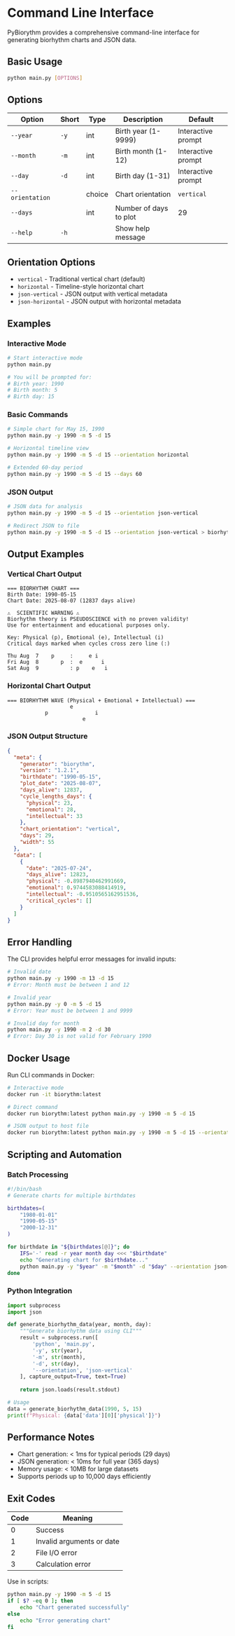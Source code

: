 # Command Line Interface

PyBiorythm provides a comprehensive command-line interface for generating biorhythm charts and JSON data.

## Basic Usage

```bash
python main.py [OPTIONS]
```

## Options

| Option | Short | Type | Description | Default |
|--------|-------|------|-------------|---------|
| `--year` | `-y` | int | Birth year (1-9999) | Interactive prompt |
| `--month` | `-m` | int | Birth month (1-12) | Interactive prompt |
| `--day` | `-d` | int | Birth day (1-31) | Interactive prompt |
| `--orientation` | | choice | Chart orientation | `vertical` |
| `--days` | | int | Number of days to plot | 29 |
| `--help` | `-h` | | Show help message | |

## Orientation Options

- `vertical` - Traditional vertical chart (default)
- `horizontal` - Timeline-style horizontal chart  
- `json-vertical` - JSON output with vertical metadata
- `json-horizontal` - JSON output with horizontal metadata

## Examples

### Interactive Mode
```bash
# Start interactive mode
python main.py

# You will be prompted for:
# Birth year: 1990
# Birth month: 5
# Birth day: 15
```

### Basic Commands
```bash
# Simple chart for May 15, 1990
python main.py -y 1990 -m 5 -d 15

# Horizontal timeline view
python main.py -y 1990 -m 5 -d 15 --orientation horizontal

# Extended 60-day period
python main.py -y 1990 -m 5 -d 15 --days 60
```

### JSON Output
```bash
# JSON data for analysis
python main.py -y 1990 -m 5 -d 15 --orientation json-vertical

# Redirect JSON to file
python main.py -y 1990 -m 5 -d 15 --orientation json-vertical > biorhythm_data.json
```

## Output Examples

### Vertical Chart Output
```
=== BIORHYTHM CHART ===
Birth Date: 1990-05-15
Chart Date: 2025-08-07 (12837 days alive)

⚠️  SCIENTIFIC WARNING ⚠️
Biorhythm theory is PSEUDOSCIENCE with no proven validity!
Use for entertainment and educational purposes only.

Key: Physical (p), Emotional (e), Intellectual (i)
Critical days marked when cycles cross zero line (:)

Thu Aug  7    p     :     e i    
Fri Aug  8       p  :  e      i  
Sat Aug  9          : p    e   i 
```

### Horizontal Chart Output
```
=== BIORHYTHM WAVE (Physical + Emotional + Intellectual) ===
                    e               
            p               i       
                        e           
```

### JSON Output Structure
```json
{
  "meta": {
    "generator": "biorythm",
    "version": "1.2.1",
    "birthdate": "1990-05-15",
    "plot_date": "2025-08-07",
    "days_alive": 12837,
    "cycle_lengths_days": {
      "physical": 23,
      "emotional": 28,
      "intellectual": 33
    },
    "chart_orientation": "vertical",
    "days": 29,
    "width": 55
  },
  "data": [
    {
      "date": "2025-07-24",
      "days_alive": 12823,
      "physical": -0.8987940462991669,
      "emotional": 0.9744583088414919,
      "intellectual": -0.9510565162951536,
      "critical_cycles": []
    }
  ]
}
```

## Error Handling

The CLI provides helpful error messages for invalid inputs:

```bash
# Invalid date
python main.py -y 1990 -m 13 -d 15
# Error: Month must be between 1 and 12

# Invalid year  
python main.py -y 0 -m 5 -d 15
# Error: Year must be between 1 and 9999

# Invalid day for month
python main.py -y 1990 -m 2 -d 30
# Error: Day 30 is not valid for February 1990
```

## Docker Usage

Run CLI commands in Docker:

```bash
# Interactive mode
docker run -it biorythm:latest

# Direct command
docker run biorythm:latest python main.py -y 1990 -m 5 -d 15

# JSON output to host file
docker run biorythm:latest python main.py -y 1990 -m 5 -d 15 --orientation json-vertical > data.json
```

## Scripting and Automation

### Batch Processing
```bash
#!/bin/bash
# Generate charts for multiple birthdates

birthdates=(
    "1980-01-01"
    "1990-05-15"
    "2000-12-31"
)

for birthdate in "${birthdates[@]}"; do
    IFS='-' read -r year month day <<< "$birthdate"
    echo "Generating chart for $birthdate..."
    python main.py -y "$year" -m "$month" -d "$day" --orientation json-vertical > "chart_${birthdate}.json"
done
```

### Python Integration
```python
import subprocess
import json

def generate_biorhythm_data(year, month, day):
    """Generate biorhythm data using CLI"""
    result = subprocess.run([
        'python', 'main.py', 
        '-y', str(year), 
        '-m', str(month), 
        '-d', str(day),
        '--orientation', 'json-vertical'
    ], capture_output=True, text=True)
    
    return json.loads(result.stdout)

# Usage
data = generate_biorhythm_data(1990, 5, 15)
print(f"Physical: {data['data'][0]['physical']}")
```

## Performance Notes

- Chart generation: < 1ms for typical periods (29 days)
- JSON generation: < 10ms for full year (365 days)  
- Memory usage: < 10MB for large datasets
- Supports periods up to 10,000 days efficiently

## Exit Codes

| Code | Meaning |
|------|---------|
| 0 | Success |
| 1 | Invalid arguments or date |
| 2 | File I/O error |
| 3 | Calculation error |

Use in scripts:
```bash
python main.py -y 1990 -m 5 -d 15
if [ $? -eq 0 ]; then
    echo "Chart generated successfully"
else
    echo "Error generating chart"
fi
```